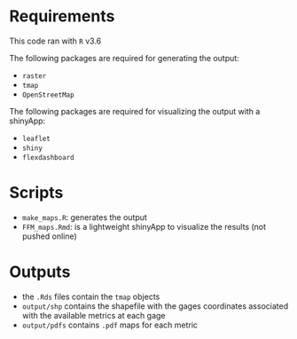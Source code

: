 # Requirements

This code ran with `R` v3.6

The following packages are required for generating the output:

- `raster`
- `tmap`
- `OpenStreetMap`

The following packages are required for visualizing the output with a shinyApp:

- `leaflet`
- `shiny`
- `flexdashboard`

# Scripts

- `make_maps.R`: generates the output
- `FFM_maps.Rmd`: is a lightweight shinyApp to visualize the results (not pushed online)

# Outputs

- the `.Rds` files contain the `tmap` objects
- `output/shp` contains the shapefile with the gages coordinates associated with the available metrics at each gage
- `output/pdfs` contains `.pdf` maps for each metric
